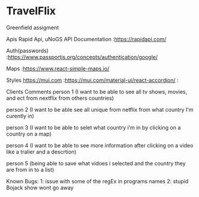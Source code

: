 # TravelFlix

Greenfield assigment

Apis
Rapid Api, uNoGS API Documentation
:https://rapidapi.com/

Auth(passwords)
:https://www.passportjs.org/concepts/authentication/google/

Maps
:https://www.react-simple-maps.io/

Styles
https://mui.com
:https://mui.com/material-ui/react-accordion/
:


Clients Comments
person 1
(I want to be able to see all tv shows, movies, and ect from nextflix from others countries)

person 2
(I want to be able see all unique from netflix from what country I'm curently in)

person 3
(I want to be able to selet what country i'm in by clicking on a country on a map)

person 4
(I want to be able to see more information after clicking on a video like a tralier and a descrtion)

person 5
(being able to save what vidoes i selected and the country they are from in to a list)

Known Bugs: 
1: issue with some of the regEx in programs names
2: stupid Bojack show wont go away